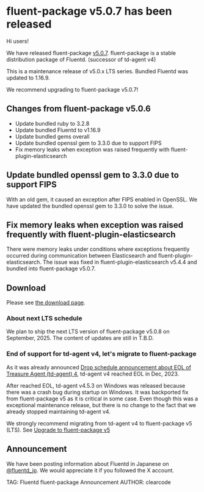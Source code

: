 # fluent-package v5.0.7 has been released

Hi users!

We have released fluent-package [v5.0.7](https://github.com/fluent/fluent-package-builder/releases/tag/v5.0.7).
fluent-package is a stable distribution package of Fluentd. (successor of td-agent v4)

This is a maintenance release of v5.0.x LTS series.
Bundled Fluentd was updated to 1.16.9.

We recommend upgrading to fluent-package v5.0.7!

## Changes from fluent-package v5.0.6

* Update bundled ruby to 3.2.8
* Update bundled Fluentd to v1.16.9
* Update bundled gems overall
* Update bundled openssl gem to 3.3.0 due to support FIPS
* Fix memory leaks when exception was raised frequently with fluent-plugin-elasticsearch

## Update bundled openssl gem to 3.3.0 due to support FIPS

With an old gem, it caused an exception after FIPS enabled in OpenSSL.
We have updated the bundled openssl gem to 3.3.0 to solve the issue.

## Fix memory leaks when exception was raised frequently with fluent-plugin-elasticsearch

There were memory leaks under conditions where exceptions frequently occurred during communication between Elasticsearch and fluent-plugin-elasticsearch.
The issue was fixed in fluent-plugin-elasticsearch v5.4.4 and bundled into fluent-package v5.0.7.

## Download

Please see [the download page](/download/fluent_package).

### About next LTS schedule

We plan to ship the next LTS version of fluent-package v5.0.8 on September, 2025.
The content of updates are still in T.B.D.

### End of support for td-agent v4, let's migrate to fluent-package

As it was already announced [Drop schedule announcement about EOL of Treasure Agent (td-agent) 4](schedule-for-td-agent-4-eol), td-agent v4 reached EOL in Dec, 2023.

After reached EOL, td-agent v4.5.3 on Windows was released because there was a crash bug during startup on Windows. It was backported fix from fluent-package v5 as
it is critical in some case. Even though this was a exceptional maintenance release, but there is no change to the fact that we already stopped maintaining td-agent v4.

We strongly recommend migrating from td-agent v4 to fluent-package v5 (LTS).
See [Upgrade to fluent-package v5](upgrade-td-agent-v4-to-v5)

## Announcement

We have been posting information about Fluentd in Japanese on [@fluentd_jp](https://x.com/fluentd_jp).
We would appreciate it if you followed the X account.

TAG: Fluentd fluent-package Announcement
AUTHOR: clearcode
